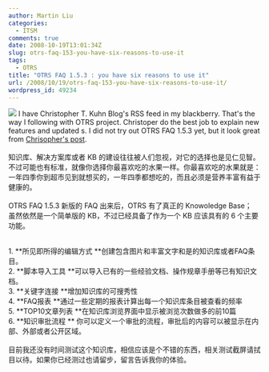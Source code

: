 ```yaml
---
author: Martin Liu
categories:
  - ITSM
comments: true
date: 2008-10-19T13:01:34Z
slug: otrs-faq-153-you-have-six-reasons-to-use-it
tags:
  - OTRS
title: "OTRS FAQ 1.5.3 : you have six reasons to use it"
url: /2008/10/19/otrs-faq-153-you-have-six-reasons-to-use-it/
wordpress_id: 49234
---
```


![](http://www.martinliu.cn/wp-content/uploads/2008/10/e785a7e78987-004-300x225.jpg) I have Christopher T. Kuhn Blog's RSS feed in my blackberry. That's the way I following with OTRS project. Christoper do the best job to explain new features and updated s. I did not try out OTRS FAQ 1.5.3 yet, but it look great from [Chrisopher's post](http://blog.kuhn-kt.de/?p=125).<br /><br />知识库、解决方案库或者 KB 的建设往往被人们忽视，对它的选择也是见仁见智。不过可能也有标准，就像你选择你最喜欢吃的水果一样。你最喜欢吃的水果就是：一年四季你到超市见到就想买的，一年四季都想吃的，而且必须是营养丰富有益于健康的。<br /><br />OTRS FAQ 1.5.3 新版的 FAQ 出来后，OTRS 有了真正的 Knowoledge Base； 虽然依然是一个简单版的 KB，不过已经具备了作为一个 KB 应该具有的 6 个主要功能。<br />

<br />	
  1. **所见即所得的编辑方式 **创建包含图片和丰富文字和是的知识库或者FAQ条目。
<br />	
  2. **脚本导入工具 **可以导入已有的一些经验文档、操作规章手册等已有知识文档。
<br />	
  3. **关键字连接 **增加知识库的可搜秀性
<br />	
  4. **FAQ报表 **通过一些定期的报表计算出每一个知识库条目被查看的频率
<br />	
  5. **TOP10文章列表 **在知识库浏览界面中显示被浏览次数做多的前10篇
<br />	
  6. **知识审批流程 ** 你可以定义一个审批的流程，审批后的内容可以被显示在内部、外部或者公开区域。
<br /><br />目前我还没有时间测试这个知识库，相信应该是个不错的东西，相关测试截屏请拭目以待。如果你已经测过也请留步，留言告诉我你的体验。

